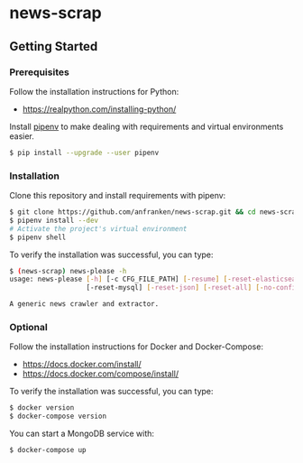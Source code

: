 # news-scrap

## Getting Started

### Prerequisites

Follow the installation instructions for Python:

- <https://realpython.com/installing-python/>

Install [pipenv](https://github.com/pypa/pipenv) to make dealing with requirements and virtual environments easier.

```bash
$ pip install --upgrade --user pipenv
```

### Installation

Clone this repository and install requirements with pipenv:

```bash
$ git clone https://github.com/anfranken/news-scrap.git && cd news-scrap
$ pipenv install --dev
# Activate the project's virtual environment
$ pipenv shell
```

To verify the installation was successful, you can type:
```bash
$ (news-scrap) news-please -h
usage: news-please [-h] [-c CFG_FILE_PATH] [-resume] [-reset-elasticsearch]
                   [-reset-mysql] [-reset-json] [-reset-all] [-no-confirm]

A generic news crawler and extractor.
```

### Optional

Follow the installation instructions for Docker and Docker-Compose:

- <https://docs.docker.com/install/>
- <https://docs.docker.com/compose/install/>

To verify the installation was successful, you can type:

```bash
$ docker version
$ docker-compose version
```

You can start a MongoDB service with:
```bash
$ docker-compose up
```